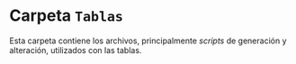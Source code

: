 # Carpeta `Tablas`

Esta carpeta contiene los archivos, principalmente *scripts* de generación y alteración, utilizados con las tablas.
